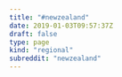 ```yaml
---
title: "#newzealand"
date: 2019-01-03T09:57:37Z
draft: false
type: page
kind: "regional"
subreddit: "newzealand"
---
```

